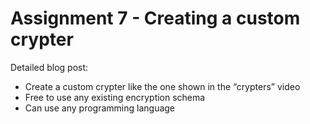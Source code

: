 # Assignment 7 - Creating a custom crypter
Detailed blog post: 
  - Create a custom crypter like the one shown in the “crypters” video
  - Free to use any existing encryption schema
  - Can use any programming language
